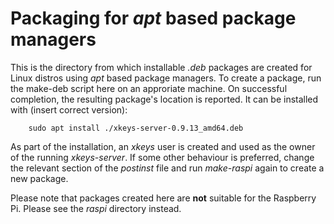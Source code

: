 # Packaging for _apt_ based package managers

This is the directory from which installable _.deb_ packages are created for Linux distros using _apt_ based package managers. To create a package, run the make-deb script here on an approriate machine. On successful completion, the resulting package's location is reported. It can be installed with (insert correct version):
```
	sudo apt install ./xkeys-server-0.9.13_amd64.deb
```

As part of the installation, an _xkeys_ user is created and used as the owner of the running _xkeys-server_. If some other behaviour is preferred, change the relevant section of the _postinst_ file and run _make-raspi_ again to create a new package.

Please note that packages created here are **not** suitable for the Raspberry Pi. Please see the _raspi_ directory instead.
